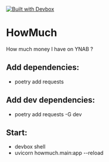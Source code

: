 [![Built with Devbox](https://jetpack.io/img/devbox/shield_galaxy.svg)](https://jetpack.io/devbox/docs/contributor-quickstart/)

# HowMuch
How much money I have on YNAB ?


## Add dependencies:
- poetry add requests

## Add dev dependencies:
- poetry add requests -G dev

## Start:
- devbox shell
- uvicorn howmuch.main:app --reload